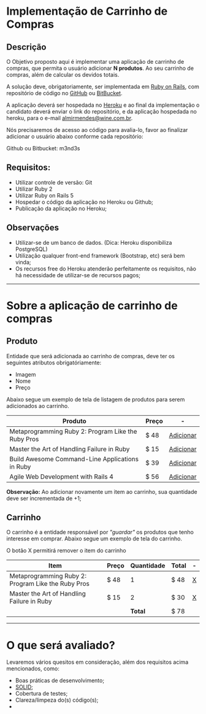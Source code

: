 # Implementação de Carrinho de Compras

## Descrição

O Objetivo proposto aqui é implementar uma aplicação de carrinho de compras, que permita o usuário adicionar **N produtos**. Ao seu carrinho de compras, além de calcular os devidos totais.

A solução deve, obrigatoriamente, ser implementada em [Ruby on Rails](http://rubyonrails.org/), com repositório de código no [GitHub](https://github.com/) ou [BitBucket](https://bitbucket.org/).

A aplicação deverá ser hospedada no [Heroku](https://www.heroku.com/) e ao final da implementação o candidato deverá enviar o link do repositório, e da aplicação hospedada no heroku, para o e-mail [almirmendes@wine.com.br](mailto:almirmendes@wine.com.br).

Nós precisaremos de acesso ao código para avalia-lo, favor ao finalizar adicionar o usuário abaixo conforme cada repositório:

Github ou Bitbucket: m3nd3s

## Requisitos:

* Utilizar controle de versão: Git
* Utilizar Ruby 2
* Utilizar Ruby on Rails 5
* Hospedar o código da aplicação no Heroku ou Github;
* Publicação da aplicação no Heroku;

## Observações

* Utilizar-se de um banco de dados. (Dica: Heroku disponibiliza PostgreSQL)
* Utilização qualquer front-end framework (Bootstrap, etc) será bem vinda;
* Os recursos free do Heroku atenderão perfeitamente os requisitos, não há necessidade de utilizar-se de recursos pagos;

---------------

# Sobre a aplicação de carrinho de compras

## Produto

Entidade que será adicionada ao carrinho de compras, deve ter os seguintes atributos obrigatóriamente:

* Imagem
* Nome
* Preço

Abaixo segue um exemplo de tela de listagem de produtos para serem adicionados ao carrinho.


| Produto                                              |  Preço |  -              |
|------------------------------------------------------|--------|-----------------|
| Metaprogramming Ruby 2: Program Like the Ruby Pros   |  $ 48  | [Adicionar]()   |
| Master the Art of Handling Failure in Ruby           |  $ 15  | [Adicionar]()   |
| Build Awesome Command-Line Applications in Ruby      |  $ 39  | [Adicionar]()   |
| Agile Web Development with Rails 4                   |  $ 56  | [Adicionar]()   |

**Observação:** Ao adicionar novamente um item ao carrinho, sua quantidade deve ser incrementada de +1;


## Carrinho

O carrinho é a entidade responsável por _"guardar"_ os produtos que tenho interesse em comprar. Abaixo segue um exemplo de tela do carrinho.

O botão X permitirá remover o item do carrinho


| Item                                                 |  Preço | Quantidade | Total | - |
|------------------------------------------------------|--------|------------|-------|---|
| Metaprogramming Ruby 2: Program Like the Ruby Pros   |  $ 48  |     1      |  $ 48 | [X]()|
| Master the Art of Handling Failure in Ruby           |  $ 15  |     2      |  $ 30 | [X]()|
|            |    |     **Total**      |  $ 78 |

----------------------------

# O que será avaliado?

Levaremos vários quesitos em consideração, além dos requisitos acima mencionados, como:

* Boas práticas de desenvolvimento;
* [SOLID](https://robots.thoughtbot.com/back-to-basics-solid);
* Cobertura de testes;
* Clareza/limpeza do(s) código(s);
*
